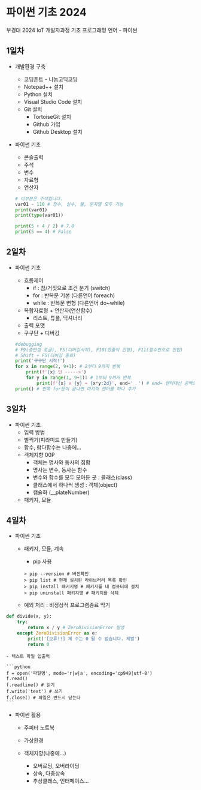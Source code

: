 # 파이썬 기초 2024
부경대 2024 IoT 개발자과정 기초 프로그래밍 언어 - 파이썬

## 1일차
- 개발환경 구축
    - 코딩폰트 - 나눔고딕코딩
    - Notepad++ 설치
    - Python 설치
    - Visual Studio Code 설치
    - Git 설치
        - TortoiseGit 설치
        - Github 가입
        - Github Desktop 설치

- 파이썬 기초
    - 콘솔출력
    - 주석    
    - 변수
    - 자료형
    - 연산자



    ```python
    # 이부분은 주석입니다.
    var01 - 110 # 정수, 실수, 불, 문자열 모두 가능
    print(var01)
    print(type(var01))

    print(5 + 4 / 2) # 7.0
    print(5 == 4) # False
    ```

## 2일차
- 파이썬 기초
    - 흐름제어
        - if : 참/거짓으로 조건 분기 (switch)
        - for : 반복문 기본 (다른언어 foreach)
        - while : 반복문 변형 (다른언어 do~while)
    - 복합자료형 + 연산자(연산함수)
        - 리스트, 튜플, 딕셔너리
    - 출력 포맷
    - 구구단 + 디버깅

    ```python
    #debugging
    # F9(중단점 토글), F5(디버깅시작), F10(한줄씩 진행), F11(함수안으로 진입)
    # Shift + F5(디버깅 종료)
    print('구구단 시작!')
    for x in range(2, 9+1): # 2부터 9까지 반복
        print(f'{x} 단 ----->')
        for y in range(1, 9+1): # 1부터 9까지 반복
            print(f'{x} x {y} = {x*y:2d}', end='  ') # end= 엔터대신 공백으로 변경
    print() # 안쪽 for문이 끝나면 마지막 엔터를 하나 추가
    ```

## 3일차
- 파이썬 기초
    - 입력 방법
    - 별찍기(피라미드 만들기)
    - 함수, 람다함수는 나중에...
    - 객체지향 00P
        - 객체는 명사와 동사의 집합
        - 명사는 변수, 동사는 함수
        - 변수와 함수를 모두 모아둔 곳 : 클래스(class)
        - 클래스에서 하나씩 생성 : 객체(object)
        - 캡슐화 (__plateNumber)
    - 패키지, 모듈

## 4일차
- 파이썬 기초
    - 패키지, 모듈, 계속
        - pip 사용

        ```shell
        > pip --version # 버전확인
        > pip list # 현재 설치된 라이브러리 목록 확인
        > pip install 패키지명 # 패키지를 내 컴퓨터에 설치
        > pip uninstall 패키지명 # 패키지를 삭제
        ```
    - 예외 처리 : 비정상적 프로그램종료 막기

```python
def divide(x, y):
    try:
        return x / y # ZeroDivisionError 발생
    except ZeroDivisionError as e:
        print('[오류!!] 제 수는 0 될 수 없습니다. 제발')
        return 0
```
    - 텍스트 파일 입출력

    ```python
    f = open('파일명', mode='r|w|a', encoding='cp949|utf-8')
    f.read()
    f.readline() # 읽기
    f.write('text') # 쓰기
    f.close() # 파일은 반드시 닫는다
    ```
- 파이썬 활용
    - 주피터 노트북





    - 가상환경
    - 객체지향(나중에...)
        - 오버로딩, 오버라이딩
        - 상속, 다중상속
        - 추상클래스, 인터페이스...


